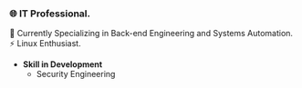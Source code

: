 

### 🌐 IT Professional.
🌱 Currently Specializing in Back-end Engineering and Systems Automation.
⚡️ Linux Enthusiast.

* **Skill in Development**
  * Security Engineering


<!--
**philocypher/philocypher** is a ✨ _special_ ✨ repository because its `README.md` (this file) appears on your GitHub profile.

Here are some ideas to get you started:

- 🔭 I’m currently working on ...
- 🌱 I’m currently learning ...
- 👯 I’m looking to collaborate on ...
- 🤔 I’m looking for help with ...
- 💬 Ask me about ...
- 📫 How to reach me: ...
- 😄 Pronouns: ...
- ⚡ Fun fact: ...
-->
